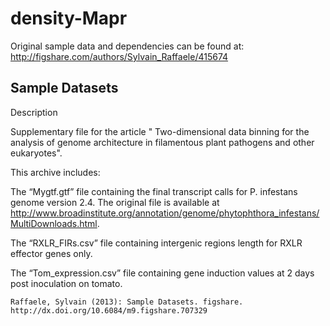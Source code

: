 density-Mapr
================================

Original sample data and dependencies can be found at: http://figshare.com/authors/Sylvain_Raffaele/415674


Sample Datasets
-------------------------

Description

Supplementary file for the article " Two-dimensional data binning for the analysis of genome architecture in filamentous plant pathogens and other eukaryotes".

This archive includes:

The “Mygtf.gtf” file containing the final transcript calls for P. infestans genome version 2.4. The original file is available at
    http://www.broadinstitute.org/annotation/genome/phytophthora_infestans/MultiDownloads.html.

The “RXLR_FIRs.csv” file containing intergenic regions length for RXLR effector genes only.

The “Tom_expression.csv” file containing gene induction values at 2 days post inoculation on tomato.

    Raffaele, Sylvain (2013): Sample Datasets. figshare.
    http://dx.doi.org/10.6084/m9.figshare.707329

